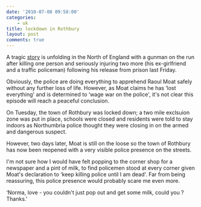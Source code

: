 ```yaml
---
date: '2010-07-08 09:58:00'
categories:
    - uk
title: lockdown in Rothbury
layout: post
comments: true
---
```

A tragic [story][] is unfolding in the North of England with a gunman on
the run after killing one person and seriously injuring two more (his
ex-girlfriend and a traffic policeman) following his release from prison
last Friday.

Obviously, the police are doing everything to apprehend Raoul Moat
safely without any further loss of life. However, as Moat claims he has
‘lost everything' and is determined to ‘wage war on the police', it's
not clear this episode will reach a peaceful conclusion.

On Tuesday, the town of Rothbury was locked down; a two mile exclsuion
zone was put in place, schools were closed and residents were told to
stay indoors as Northumbria police thought they were closing in on the
armed and dangerous suspect.

However, two days later, Moat is still on the loose so the town of
Rothbury has now been reopened with a very visible police presence on
the streets.

I'm not sure how I would have felt popping to the corner shop for a
newspaper and a pint of milk, to find policemen stood at every corner
given Moat's declaration to ‘keep killing police until I am dead'. Far
from being reassuring, this police presence would probably scare me even
more.

‘Norma, love - you couldn't just pop out and get some milk, could you ?
Thanks.'

  [story]: http://news.bbc.co.uk/1/hi/england/tyne/10549296.stm
